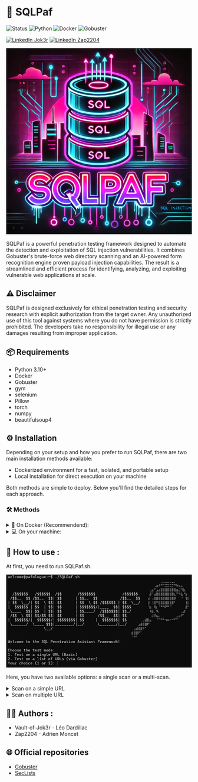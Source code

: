 # 🚀 SQLPaf

![Status](https://img.shields.io/badge/Status-Stable-blue)
![Python](https://img.shields.io/badge/Python-3.10%2B-blue)
![Docker](https://img.shields.io/badge/Docker-Supported-blue)
![Gobuster](https://img.shields.io/badge/Gobuster-Integrated-blue)

[![LinkedIn Jok3r](https://img.shields.io/badge/LinkedIn-Jok3r-purple)](https://www.linkedin.com/in/leo-dardillac/)
[![LinkedIn Zap2204](https://img.shields.io/badge/LinkedIn-Zap2204-purple)](https://www.linkedin.com/in/adrien-moncet/)

![SQLPaf_Logo](bin/logo/logo.png)

SQLPaf is a powerful penetration testing framework designed to automate the detection and exploitation of SQL injection vulnerabilities.
It combines Gobuster's brute-force web directory scanning and an AI-powered form recognition engine proven payload injection capabilities. The result is a streamlined and efficient process for identifying, analyzing, and exploiting vulnerable web applications at scale.

## ⚠️ Disclaimer

SQLPaf is designed exclusively for ethical penetration testing and security research with explicit authorization from the target owner.
Any unauthorized use of this tool against systems where you do not have permission is strictly prohibited.
The developers take no responsibility for illegal use or any damages resulting from improper application.

## 📦 Requirements

- Python 3.10+
- Docker
- Gobuster
- gym
- selenium
- Pillow
- torch
- numpy
- beautifulsoup4

## ⚙️ Installation

Depending on your setup and how you prefer to run SQLPaf, there are two main installation methods available:

- Dockerized environment for a fast, isolated, and portable setup
- Local installation for direct execution on your machine

Both methods are simple to deploy. Below you'll find the detailed steps for each approach.

### 🛠️ Methods

<details>
 <summary>🐳 On Docker (Recommendend):</summary>
 ㅤ
 
This method isolates SQLPaf and dependencies in a container, making deployment consistent across environments.

Clone the repository:

```bash
git clone https://github.com/Vault-of-Jok3r/SQLPaf.git
cd SQLPaf
```

Build and launch the Docker:

```bash
docker build -t sqlpaf .
docker run -it --hostname pafologue --name SQLPaf sqlpaf
```

Install python dependencies:

```bash
pip3 install -r requirements.txt
```

Run the code:

```bash
./SQLPaf.sh
```
</details>
<details>
 <summary>💻 On your machine:</summary>
 ㅤ
 
 If you are not familiar with Docker, you can still install it on your main machine.

Clone the repository:

```bash
git clone https://github.com/Vault-of-Jok3r/SQLPaf.git
cd SQLPaf
```

Install python dependencies:

```bash
pip install -r requirements.txt
```

Give the code the authorisation of execution and run it:

```bash
chmod +x SQLPaf.sh
./SQLPaf.sh
```
</details>

## 🎯 How to use :

At first, you need to run SQLPaf.sh.

![use1](bin/readme/use1.png)

Here, you have two available options: a single scan or a multi-scan.

<details>
 <summary>Scan on a simple URL</summary>
 
 ![use2](bin/readme/use2.png)

The tool identifies the form and then attempts a predefined SQL injection payload. At the end of the process, it provides a summary report.

</details>
<details>
 <summary>Scan on multiple URL</summary>
 
![use3](bin/readme/use3.png)

For multiple URLs, the tool offers wordlists for Gobuster. By default, it uses wordlists from the SecLists repository. You can also add custom wordlists to the [bin/wordlists](bin/wordlists) directory — they will automatically be recognized and made available by the tool.

![use4](bin/readme/use4.png)

Once a wordlist is selected, the tool initiates a Gobuster scan to identify forms. In the provided example, a form was discovered towards the end of the scan.

![use5](bin/readme/use5.png)

Upon detecting forms, the tool concurrently executes SQL injection payloads on each one to evaluate their vulnerability.

![use6](bin/readme/use6.png)

At the very end, the tool provides a brief summary for each individual form, along with an overall report covering all scans.
</details>

## 👨‍💻 Authors :
 
- Vault-of-Jok3r - Léo Dardillac
- Zap2204 - Adrien Moncet

## 🌐 Official repositories

- [Gobuster](https://github.com/OJ/gobuster)
- [SecLists](https://github.com/danielmiessler/SecLists)
